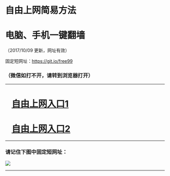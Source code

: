 ﻿# 自由上网简易方法

# 电脑、手机一键翻墙

（2017/10/09 更新，网址有效）

固定短网址：https://git.io/free99

### （微信如打不开，请转到浏览器打开）


***





# &nbsp;&nbsp; <a href="http://ft2376025130.fwq-tz-1001.info/fwqtz01.html?t=100900124536 " target="_blank">自由上网入口1</a>
# &nbsp;&nbsp; <a href="http://ft2928412355.fwq-tz-1002.info/fwqtz02.html?t=100900114081 " target="_blank">自由上网入口2</a>
***

### 请记住下图中固定短网址：

<img src="https://s3-us-west-2.amazonaws.com/fwq-1001/yjfq-20170905okok.png" /> 


***

